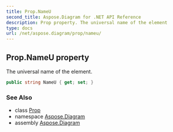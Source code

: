 ```yaml
---
title: Prop.NameU
second_title: Aspose.Diagram for .NET API Reference
description: Prop property. The universal name of the element
type: docs
url: /net/aspose.diagram/prop/nameu/
---
```

## Prop.NameU property

The universal name of the element.

```csharp
public string NameU { get; set; }
```

### See Also

* class [Prop](../)
* namespace [Aspose.Diagram](../../prop/)
* assembly [Aspose.Diagram](../../../)


